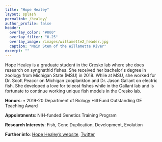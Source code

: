 ```yaml
---
title: "Hope Healey"
layout: splash
permalink: /healey/
author_profile: false
header:
  overlay_color: "#000"
  overlay_filter: "0.25"
  overlay_image: /images/willamette2_header.jpg
  caption: "Main Stem of the Willamette River"
excerpt: ""
---
```


Hope Healey is a graduate student in the Cresko lab where she does research on syngnathid fishes. 
She received her bachelor's degree in zoology from Michigan State (MSU) in 2018. While at MSU, she worked for Dr. Scott Peacor
on Michigan zooplankton and Dr. Jason Gallant on electric fish. She developed a love for teleost fishes while in the Gallant lab
and is fortunate to continue working unique fish models in the Cresko lab.

**Honors**: 
•	2019-20 Department of Biology Hill Fund Outstanding GE Teaching Award

**Appointments**: NIH-funded Genetics Training Program 

**Research Interests**: Fish, Gene Duplication, Development, Evolution

**Further info**: [Hope Healey’s website](https://blogs.uoregon.edu/hhealey/), [Twitter](hhttps://twitter.com/hope_a_soap)